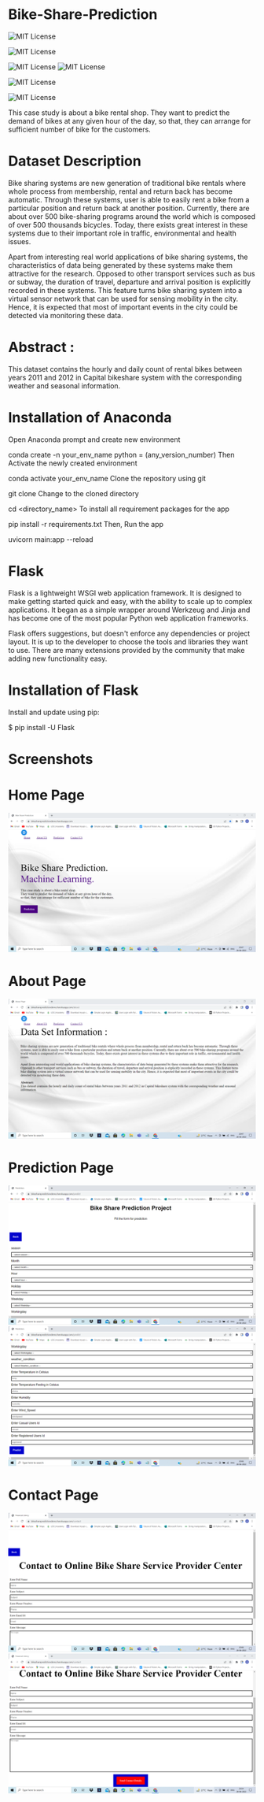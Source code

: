 # Bike-Share-Prediction

![MIT License](https://camo.githubusercontent.com/15c7478468dd755b66b3ca60b4cc933a5e5b61087718ef8d0b4c40e0c2007e79/68747470733a2f2f696d672e736869656c64732e696f2f62616467652f48544d4c352d4533344632363f6c6f676f3d68746d6c35266c6f676f436f6c6f723d7768697465)

![MIT License](https://camo.githubusercontent.com/ab6ee165c439749b5ea61de57583ac8765491f0ed9a8867cb121afc508d36fb5/68747470733a2f2f696d672e736869656c64732e696f2f62616467652f4d616465253230776974682d507974686f6e2d3030373844342e737667)

![MIT License](https://camo.githubusercontent.com/383079b264e57fbc0d82d76ea271fd22af5b2eb57f7cf20f952f16bf4a291e64/68747470733a2f2f696d672e736869656c64732e696f2f62616467652f4e756d70792d3737374242343f6c6f676f3d6e756d7079266c6f676f436f6c6f723d7768697465)
![MIT License](https://camo.githubusercontent.com/c8bd100bfa0d47f649962640838dd6094b471988727ea5f9dd5877b2a9bcde6e/68747470733a2f2f696d672e736869656c64732e696f2f62616467652f50616e6461732d3243324437323f6c6f676f3d70616e646173266c6f676f436f6c6f723d7768697465)

![MIT License](https://camo.githubusercontent.com/fb7608f5707fe8b323a72d0ed40312d442313d984e691283a084d3967d1403e2/68747470733a2f2f696d672e736869656c64732e696f2f62616467652f7363696b69745f6c6561726e2d3030373844343f6c6f676f3d7363696b69742d6c6561726e266c6f676f436f6c6f723d7768697465)

![MIT License](https://camo.githubusercontent.com/fb7608f5707fe8b323a72d0ed40312d442313d984e691283a084d3967d1403e2/68747470733a2f2f696d672e736869656c64732e696f2f62616467652f7363696b69745f6c6561726e2d3030373844343f6c6f676f3d7363696b69742d6c6561726e266c6f676f436f6c6f723d7768697465)


This case study is about a bike rental shop. They want to predict the demand of bikes at any given hour of the day, so that, they can arrange for sufficient number of bike for the customers.

# Dataset Description
Bike sharing systems are new generation of traditional bike rentals where whole process from membership, rental and return back has become automatic. Through these systems, user is able to easily rent a bike from a particular position and return back at another position. Currently, there are about over 500 bike-sharing programs around the world which is composed of over 500 thousands bicycles. Today, there exists great interest in these systems due to their important role in traffic, environmental and health issues.

Apart from interesting real world applications of bike sharing systems, the characteristics of data being generated by these systems make them attractive for the research. Opposed to other transport services such as bus or subway, the duration of travel, departure and arrival position is explicitly recorded in these systems. This feature turns bike sharing system into a virtual sensor network that can be used for sensing mobility in the city. Hence, it is expected that most of important events in the city could be detected via monitoring these data.

# Abstract :

This dataset contains the hourly and daily count of rental bikes between years 2011 and 2012 in Capital bikeshare system with the corresponding weather and seasonal information.

# Installation of Anaconda

Open Anaconda prompt and create new environment

conda create -n your_env_name python = (any_version_number)
Then Activate the newly created environment

conda activate your_env_name
Clone the repository using git

git clone 
Change to the cloned directory

cd <directory_name>
To install all requirement packages for the app

pip install -r requirements.txt
Then, Run the app

uvicorn main:app --reload

# Flask

Flask is a lightweight WSGI web application framework. It is designed to make getting started quick and easy, with the ability to scale up to complex applications. It began as a simple wrapper around Werkzeug and Jinja and has become one of the most popular Python web application frameworks.

Flask offers suggestions, but doesn't enforce any dependencies or project layout. It is up to the developer to choose the tools and libraries they want to use. There are many extensions provided by the community that make adding new functionality easy.

# Installation of Flask

Install and update using pip:

$ pip install -U Flask


# Screenshots

# Home Page
<img src ="https://raw.githubusercontent.com/Dhavaltharkar/bike-share-prediction/main/markdown/home.png">

# About Page
<img src ="https://raw.githubusercontent.com/Dhavaltharkar/bike-share-prediction/main/markdown/about.png">

# Prediction Page
<img src ="https://raw.githubusercontent.com/Dhavaltharkar/bike-share-prediction/main/markdown/prediction1.png">
<img src ="https://raw.githubusercontent.com/Dhavaltharkar/bike-share-prediction/main/markdown/prediction2.png">

# Contact Page
<img src ="https://raw.githubusercontent.com/Dhavaltharkar/bike-share-prediction/main/markdown/contact.png">
<img src ="https://raw.githubusercontent.com/Dhavaltharkar/bike-share-prediction/main/markdown/contact2.png">
